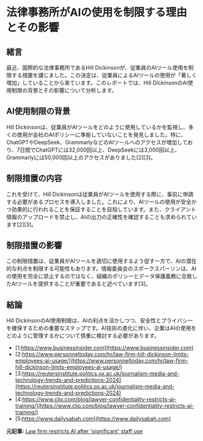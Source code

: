 # 法律事務所がAIの使用を制限する理由とその影響

## 緒言

最近、国際的な法律事務所であるHill Dickinsonが、従業員のAIツール使用を制限する措置を講じました。この決定は、従業員によるAIツールの使用が「著しく増加」していることから来ています。このレポートでは、Hill DickinsonのAI使用制限の背景とその影響について分析します。

## AI使用制限の背景

Hill Dickinsonは、従業員がAIツールをどのように使用しているかを監視し、多くの使用が会社のAIポリシーに準拠していないことを発見しました。特に、ChatGPTやDeepSeek、GrammarlyなどのAIツールへのアクセスが増加しており、7日間でChatGPTには32,000回以上、DeepSeekには3,000回以上、Grammarlyには50,000回以上のアクセスがありました[2][3]。

## 制限措置の内容

これを受けて、Hill Dickinsonは従業員がAIツールを使用する際に、事前に申請する必要があるプロセスを導入しました。これにより、AIツールの使用が安全かつ効果的に行われることを保証することを目指しています。また、クライアント情報のアップロードを禁止し、AIの出力の正確性を確認することも求められています[2][3]。

## 制限措置の影響

この制限措置は、従業員がAIツールを適切に使用するよう促す一方で、AIの潜在的な利点を制限する可能性もあります。情報委員会のスポークスパーソンは、AIの使用を完全に禁止するのではなく、組織のポリシーとデータ保護義務に合致したAIツールを提供することが重要であると述べています[3]。

## 結論

Hill DickinsonのAI使用制限は、AIの利点を活かしつつ、安全性とプライバシーを確保するための重要なステップです。AI技術の進化に伴い、企業はAIの使用をどのように管理するかについて慎重に検討する必要があります。
- [1:https://www.businessinsider.com](https://www.businessinsider.com)
- [2:https://www.personneltoday.com/hr/law-firm-hill-dickinson-limits-employees-ai-usage/](https://www.personneltoday.com/hr/law-firm-hill-dickinson-limits-employees-ai-usage/)
- [3:https://reutersinstitute.politics.ox.ac.uk/journalism-media-and-technology-trends-and-predictions-2024](https://reutersinstitute.politics.ox.ac.uk/journalism-media-and-technology-trends-and-predictions-2024)
- [4:https://www.clio.com/blog/lawyer-confidentiality-restricts-ai-training/](https://www.clio.com/blog/lawyer-confidentiality-restricts-ai-training/)
- [5:https://www.dailysabah.com](https://www.dailysabah.com)


**元記事:** [Law firm restricts AI after 'significant' staff use](https://www.bbc.com/news/articles/cglyjn7le2ko)